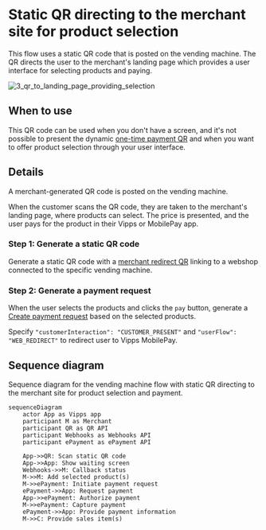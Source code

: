 <!-- START_METADATA
---
title: Static QR directing to the merchant site for product selection
sidebar_label: Static QR direct to merchant site for product selection
sidebar_position: 40
pagination_next: null
pagination_prev: null
---
END_METADATA -->

# Static QR directing to the merchant site for product selection

This flow uses a static QR code that is posted on the vending machine.
The QR directs the user to the merchant's landing page which provides a user interface for selecting products and paying.

![3_qr_to_landing_page_providing_selection](images/3_qr_to_landing_page_providing_selection.png)

## When to use

This QR code can be used when you don't have a screen, and it's not possible to present the dynamic
[one-time payment QR](one-time-payment.md)
and when you want to offer product selection through your user interface.

## Details

A merchant-generated QR code is posted on the vending machine.

When the customer scans the QR code,
they are taken to the merchant's landing page, where products can select.
The price is presented, and the user pays for the product in their Vipps or MobilePay app.

### Step 1: Generate a static QR code

Generate a static QR code with a
[merchant redirect QR](https://developer.vippsmobilepay.com/docs/APIs/qr-api/vipps-qr-api#merchant-redirect-qr-codes)
linking to a webshop connected to the specific vending machine.

### Step 2: Generate a payment request

When the user selects the products and clicks the `pay` button, generate a
[Create payment request](https://developer.vippsmobilepay.com/api/epayment/#tag/CreatePayments/operation/createPayment)
based on the selected products.

Specify `"customerInteraction": "CUSTOMER_PRESENT"` and `"userFlow": "WEB_REDIRECT"` to redirect user to Vipps MobilePay.

## Sequence diagram

Sequence diagram for the vending machine flow with static QR directing to the merchant site for product selection and payment.

``` mermaid
sequenceDiagram
    actor App as Vipps app
    participant M as Merchant
    participant QR as QR API
    participant Webhooks as Webhooks API
    participant ePayment as ePayment API

    App->>QR: Scan static QR code
    App->>App: Show waiting screen
    Webhooks->>M: Callback status
    M->>M: Add selected product(s)
    M->>ePayment: Initiate payment request
    ePayment->>App: Request payment
    App->>ePayment: Authorize payment
    M->>ePayment: Capture payment
    ePayment->>App: Provide payment information
    M->>C: Provide sales item(s)
```
